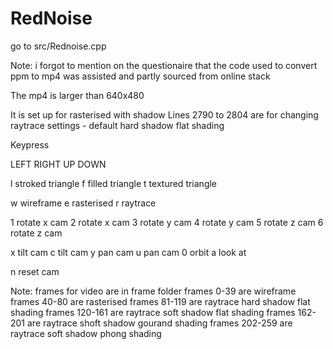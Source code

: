 # RedNoise
go to src/Rednoise.cpp

Note: i forgot to mention on the questionaire that the code used to convert ppm to mp4 was assisted and partly sourced from online stack 

The mp4 is larger than 640x480 

It is set up for rasterised with shadow
Lines 2790 to 2804 are for changing raytrace settings - default hard shadow flat shading

Keypress

LEFT
RIGHT
UP
DOWN

l stroked triangle
f filled triangle
t textured triangle

w wireframe
e rasterised
r raytrace

1 rotate x cam
2 rotate x cam
3 rotate y cam
4 rotate y cam
5 rotate z cam
6 rotate z cam

x tilt cam
c tilt cam
y pan cam
u pan cam
0 orbit
a look at

n reset cam

Note: frames for video are in frame folder
frames 0-39 are wireframe
frames 40-80 are rasterised
frames 81-119 are raytrace hard shadow flat shading
frames 120-161 are raytrace soft shadow flat shading
frames 162-201 are raytrace shoft shadow gourand shading
frames 202-259 are raytrace soft shadow phong shading
